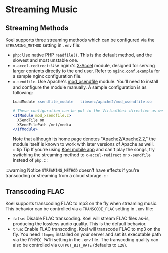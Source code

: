 # Streaming Music

## Streaming Methods

Koel supports three streaming methods which can be configured via the `STREAMING_METHOD` setting in `.env` file:

* `php`: Use native PHP `readfile()`. This is the default method, and the slowest and most unstable one.
* `x-accel-redirect`: Use nginx's [X-Accel](https://www.nginx.com/resources/wiki/start/topics/examples/x-accel/) module, designed for serving larger contents directly to the end user. Refer to [`nginx.conf.example`](https://github.com/koel/koel/blob/master/nginx.conf.example) for a sample nginx configuration file.
* `x-sendfile`: Use Apache's [mod_xsendfile](https://tn123.org/mod_xsendfile/) module. You'll need to install and configure the module manually. A sample configuration is as following:
    ```apache
    LoadModule xsendfile_module   libexec/apache2/mod_xsendfile.so

    # These configuration can be put in the VirtualHost directive as well
    <IfModule mod_xsendfile.c>
      XSendFile on
      XSendFilePath /mnt/media
    </IfModule>
    ```
  Note that although its home page denotes "Apache2/Apache2.2," the module itself is known to work with later versions of Apache as well.
:::tip Tip
If you're using [Koel mobile app](https://koel.dev/#mobile) and can't play the songs, try switching the streaming method to `x-accel-redirect` or `x-sendfile` instead of `php`.
:::

:::warning Notice
`STREAMING_METHOD` doesn't have effects if you're transcoding or streaming from a cloud storage.
:::

## Transcoding FLAC

Koel supports transcoding FLAC to mp3 on the fly when streaming music. This behavior can be controlled via a `TRANSCODE_FLAC` setting in `.env` file:

* `false`: Disable FLAC transcoding. Koel will stream FLAC files as-is, producing the lossless audio quality. This is the default behavior.
* `true`: Enable FLAC transcoding. Koel will transcode FLAC to mp3 on the fly. You need `ffmpeg` installed on your server and set its executable path via the `FFMPEG_PATH` setting in the `.env` file. The transcoding quality can also be controlled via `OUTPUT_BIT_RATE` (defaults to `128`).

